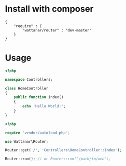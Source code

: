 # Install with composer
```
{
	"require" : {
		"wattanar/router" : "dev-master"
	}
}
```

# Usage
```php
<?php

namespace Controllers;

class HomeController
{
	public function index()
	{
		echo 'Hello World!';
	}
}
```
```php
<?php

require 'vendor/autoload.php';

use Wattanar\Router;

Router::get('/', 'Controllers\HomeController::index');

Router::run(); // or Router::run('/path/to/web');

```
